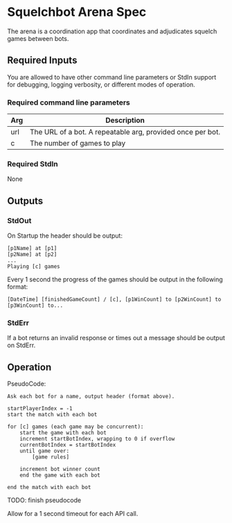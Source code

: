 # Squelchbot Arena Spec
The arena is a coordination app that coordinates and adjudicates squelch games between bots.  


## Required Inputs
You are allowed to have other command line parameters or StdIn support for debugging, logging verbosity, or different modes of operation.

### Required command line parameters
 Arg | Description 
-----|------------
 url | The URL of a bot. A repeatable arg, provided once per bot.
 c   | The number of games to play

###  Required StdIn
None


## Outputs
### StdOut
On Startup the header should be output:
```
[p1Name] at [p1]
[p2Name] at [p2]
...
Playing [c] games
```

Every 1 second the progress of the games should be output in the following format:

```
[DateTime] [finishedGameCount] / [c], [p1WinCount] to [p2WinCount] to [p3WinCount] to...
```

### StdErr
If a bot returns an invalid response or times out a message should be output on StdErr.  


## Operation
PseudoCode:
```
Ask each bot for a name, output header (format above).

startPlayerIndex = -1
start the match with each bot

for [c] games (each game may be concurrent):
    start the game with each bot
    increment startBotIndex, wrapping to 0 if overflow
    currentBotIndex = startBotIndex
    until game over:
        [game rules]

    increment bot winner count
    end the game with each bot

end the match with each bot
```

TODO: finish pseudocode

Allow for a 1 second timeout for each API call.